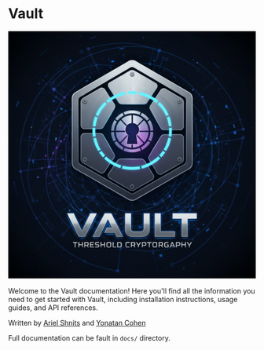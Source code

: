 # Vault

![Vault Logo](docs/assets/logo.png)

Welcome to the Vault documentation! Here you'll find all the information you need to get started with Vault, including installation instructions, usage guides, and API references.

Written by [Ariel Shnits](https://github.com/arielShnits99) and [Yonatan Cohen](https://github.com/jonco5555)

Full documentation can be fault in `docs/` directory.
